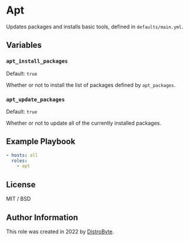 # Apt

Updates packages and installs basic tools, defined in `defaults/main.yml`.

## Variables

### `apt_install_packages`

Default: `true`

Whether or not to install the list of packages defined by `apt_packages`.

### `apt_update_packages`

Default: `true`

Whether or not to update all of the currently installed packages.

## Example Playbook

```yaml
- hosts: all
  roles:
    - apt
```

## License

MIT / BSD

## Author Information

This role was created in 2022 by [DistroByte](https://github.com/DistroByte).
